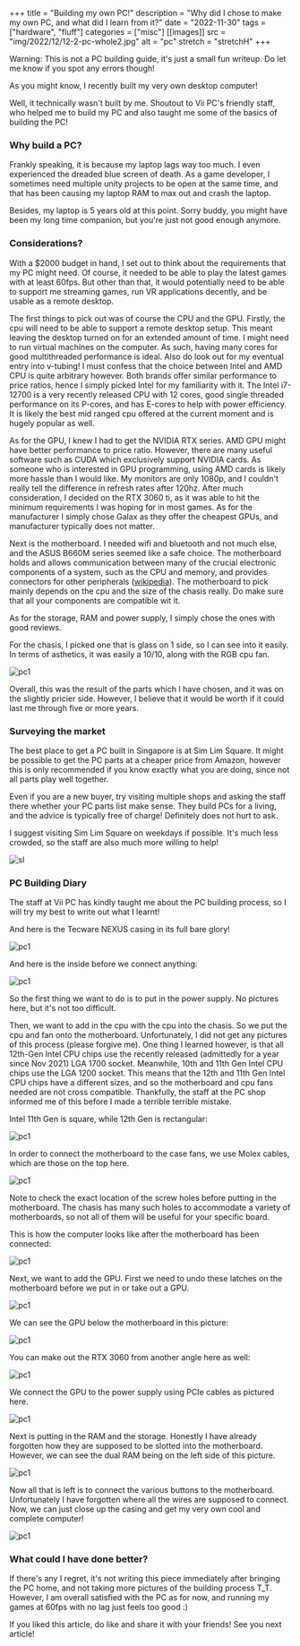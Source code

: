 +++
title = "Building my own PC!"
description = "Why did I chose to make my own PC, and what did I learn from it?"
date = "2022-11-30"
tags = ["hardware", "fluff"]
categories = ["misc"]
[[images]]
  src = "img/2022/12/12-2-pc-whole2.jpg"
  alt = "pc"
  stretch = "stretchH"
+++

Warning: This is not a PC building guide, it's just a small fun writeup. Do let me know if you spot any errors though!

As you might know, I recently built my very own desktop computer!

Well, it technically wasn't built by me. Shoutout to Vii PC's friendly staff, who helped me to build my PC and also taught me some of the basics of building the PC!

### Why build a PC?

Frankly speaking, it is because my laptop lags way too much. I even experienced the dreaded blue screen of death. As a game developer, I sometimes need multiple unity projects to be open at the same time, and that has been causing my laptop RAM to max out and crash the laptop.

Besides, my laptop is 5 years old at this point. Sorry buddy, you might have been my long time companion, but you're just not good enough anymore.

### Considerations?

With a $2000 budget in hand, I set out to think about the requirements that my PC might need. Of course, it needed to be able to play the latest games with at least 60fps. But other than that, it would potentially need to be able to support me streaming games, run VR applications decently, and be usable as a remote desktop.

The first things to pick out was of course the CPU and the GPU. Firstly, the cpu will need to be able to support a remote desktop setup. This meant leaving the desktop turned on for an extended amount of time. I might need to run virtual machines on the computer. As such, having many cores for good multithreaded performance is ideal. Also do look out for my eventual entry into v-tubing! I must confess that the choice between Intel and AMD CPU is quite arbitrary however. Both brands offer similar performance to price ratios, hence I simply picked Intel for my familiarity with it. The Intel i7-12700 is a very recently released CPU with 12 cores, good single threaded performance on its P-cores, and has E-cores to help with power efficiency. It is likely the best mid ranged cpu offered at the current moment and is hugely popular as well.

As for the GPU, I knew I had to get the NVIDIA RTX series. AMD GPU might have better performance to price ratio. However, there are many useful software such as CUDA which exclusively support NVIDIA cards. As someone who is interested in GPU programming, using AMD cards is likely more hassle than I would like. My monitors are only 1080p, and I couldn't really tell the difference in refresh rates after 120hz. After much consideration, I decided on the RTX 3060 ti, as it was able to hit the minimum requirements I was hoping for in most games. As for the manufacturer I simply chose Galax as they offer the cheapest GPUs, and manufacturer typically does not matter.

Next is the motherboard. I needed wifi and bluetooth and not much else, and the ASUS B660M series seemed like a safe choice. The motherboard holds and allows communication between many of the crucial electronic components of a system, such as the CPU and memory, and provides connectors for other peripherals ([wikipedia](https://en.wikipedia.org/wiki/Motherboard)). The motherboard to pick mainly depends on the cpu and the size of the chasis really. Do make sure that all your components are compatible wit it.

As for the storage, RAM and power supply, I simply chose the ones with good reviews.

For the chasis, I picked one that is glass on 1 side, so I can see into it easily. In terms of asthetics, it was easily a 10/10, along with the RGB cpu fan.

![pc1](/img/2022/12/12-2-pc-whole.jpg)

Overall, this was the result of the parts which I have chosen, and it was on the slightly pricier side. However, I believe that it would be worth if it could last me through five or more years.

### Surveying the market

The best place to get a PC built in Singapore is at Sim Lim Square. It might be possible to get the PC parts at a cheaper price from Amazon, however this is only recommended if you know exactly what you are doing, since not all parts play well together.

Even if you are a new buyer, try visiting multiple shops and asking the staff there whether your PC parts list make sense. They build PCs for a living, and the advice is typically free of charge! Definitely does not hurt to ask.

I suggest visiting Sim Lim Square on weekdays if possible. It's much less crowded, so the staff are also much more willing to help!

![sl](/img/2022/12/12-2-sim-lim.jpg)

### PC Building Diary

The staff at Vii PC has kindly taught me about the PC building process, so I will try my best to write out what I learnt!

And here is the Tecware NEXUS casing in its full bare glory!

![pc1](/img/2022/12/12-2-pc-empty.jpg)

And here is the inside before we connect anything:

![pc1](/img/2022/12/12-2-pc-empty2.jpg)

So the first thing we want to do is to put in the power supply. No pictures here, but it's not too difficult.

Then, we want to add in the cpu with the cpu into the chasis. So we put the cpu and fan onto the motherboard. Unfortunately, I did not get any pictures of this process (please forgive me). One thing I learned however, is that all 12th-Gen Intel CPU chips use the recently released (admittedly for a year since Nov 2021) LGA 1700 socket. Meanwhile, 10th and 11th Gen Intel CPU chips use the LGA 1200 socket. This means that the 12th and 11th Gen Intel CPU chips have a different sizes, and so the motherboard and cpu fans needed are not cross compatible. Thankfully, the staff at the PC shop informed me of this before I made a terrible terrible mistake.

Intel 11th Gen is square, while 12th Gen is rectangular:

![pc1](/img/2022/12/intel-lga-1700.jpg)

In order to connect the motherboard to the case fans, we use Molex cables, which are those on the top here.

![pc1](/img/2022/12/12-2-pc-ram.jpg)

Note to check the exact location of the screw holes before putting in the motherboard. The chasis has many such holes to accommodate a variety of motherboards, so not all of them will be useful for your specific board.

This is how the computer looks like after the motherboard has been connected:

![pc1](/img/2022/12/12-2-pc-motherboard1.jpg)

Next, we want to add the GPU. First we need to undo these latches on the motherboard before we put in or take out a GPU.

![pc1](/img/2022/12/12-2-gpu-latch.jpg)

We can see the GPU below the motherboard in this picture:

![pc1](/img/2022/12/12-2-gpu-front.jpg)

You can make out the RTX 3060 from another angle here as well:

![pc1](/img/2022/12/12-2-pc-whole.jpg)

We connect the GPU to the power supply using PCIe cables as pictured here.

![pc1](/img/2022/12/12-2-gpu-pcie.jpg)

Next is putting in the RAM and the storage. Honestly I have already forgotten how they are supposed to be slotted into the motherboard. However, we can see the dual RAM being on the left side of this picture.

![pc1](/img/2022/12/12-2-pc-ram.jpg)

Now all that is left is to connect the various buttons to the motherboard. Unfortunately I have forgotten where all the wires are supposed to connect. Now, we can just close up the casing and get my very own cool and complete computer!

![pc1](/img/2022/12/12-2-pc-whole2.jpg)

### What could I have done better?

If there's any I regret, it's not writing this piece immediately after bringing the PC home, and not taking more pictures of the building process T_T. However, I am overall satisfied with the PC as for now, and running my games at 60fps with no lag just feels too good :)

If you liked this article, do like and share it with your friends! See you next article!
